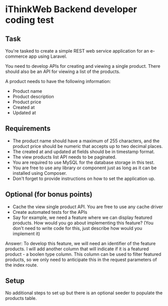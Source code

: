# iThinkWeb Backend developer coding test

## Task
You're tasked to create a simple REST web service application for an e-commerce app using Laravel.

You need to develop APIs for creating and viewing a single product. There should also be an API for viewing a list of the products.

A product needs to have the following information:

- Product name
- Product description
- Product price
- Created at
- Updated at

## Requirements
- The product name should have a maximum of 255 characters, and the product price should be numeric that accepts up to two decimal places.
- The created at and updated at fields should be in timestamp format.
- The view products list API needs to be paginated.
- You are required to use MySQL for the database storage in this test.
- You are free to use any library or component just as long as it can be installed using Composer.
- Don't forget to provide instructions on how to set the application up.

## Optional (for bonus points)
- Cache the view single product API. You are free to use any cache driver
- Create automated tests for the APIs
- Say for example, we need a feature where we can display featured products. How would you go about implementing this feature? (You don't need to write code for this, just describe how would you implement it)

Answer: To develop this feature, we will need an identifier of the feature products. I will add another column that will indicate if it is a featured product - a boolen type column. This column can be used to filter featured products, so we only need to anticipate this in the request parameters of the index route.

## Setup
No additional steps to set up but there is an optional seeder to populate the products table.
